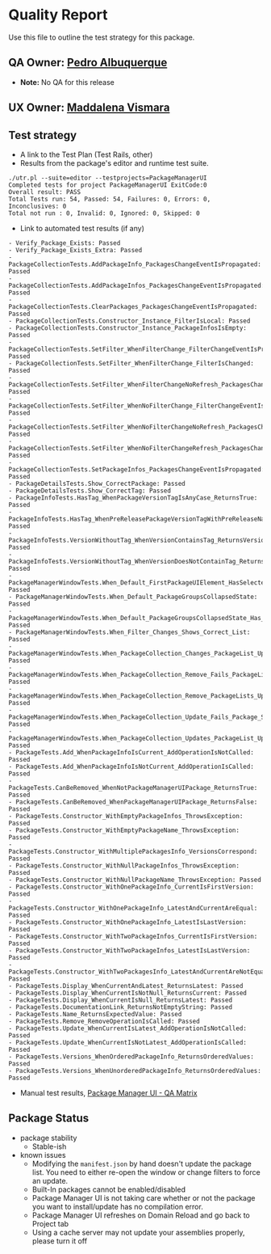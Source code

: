 # Quality Report
Use this file to outline the test strategy for this package.

## QA Owner: [Pedro Albuquerque](mailto:pedroa@unity3d.com)
* __Note:__ No QA for this release

## UX Owner: [Maddalena Vismara](mailto:maddalena@unity3d.com)

## Test strategy
* A link to the Test Plan (Test Rails, other)
* Results from the package's editor and runtime test suite.

```
./utr.pl --suite=editor --testprojects=PackageManagerUI
Completed tests for project PackageManagerUI ExitCode:0
Overall result: PASS
Total Tests run: 54, Passed: 54, Failures: 0, Errors: 0, Inconclusives: 0
Total not run : 0, Invalid: 0, Ignored: 0, Skipped: 0
```

* Link to automated test results (if any)

```
- Verify_Package_Exists: Passed
- Verify_Package_Exists_Extra: Passed
- PackageCollectionTests.AddPackageInfo_PackagesChangeEventIsPropagated: Passed
- PackageCollectionTests.AddPackageInfos_PackagesChangeEventIsPropagated: Passed
- PackageCollectionTests.ClearPackages_PackagesChangeEventIsPropagated: Passed
- PackageCollectionTests.Constructor_Instance_FilterIsLocal: Passed
- PackageCollectionTests.Constructor_Instance_PackageInfosIsEmpty: Passed
- PackageCollectionTests.SetFilter_WhenFilterChange_FilterChangeEventIsPropagated: Passed
- PackageCollectionTests.SetFilter_WhenFilterChange_FilterIsChanged: Passed
- PackageCollectionTests.SetFilter_WhenFilterChangeNoRefresh_PackagesChangeEventIsNotPropagated: Passed
- PackageCollectionTests.SetFilter_WhenNoFilterChange_FilterChangeEventIsNotPropagated: Passed
- PackageCollectionTests.SetFilter_WhenNoFilterChangeNoRefresh_PackagesChangeEventIsNotPropagated: Passed
- PackageCollectionTests.SetFilter_WhenNoFilterChangeRefresh_PackagesChangeEventIsNotPropagated: Passed
- PackageCollectionTests.SetPackageInfos_PackagesChangeEventIsPropagated: Passed
- PackageDetailsTests.Show_CorrectPackage: Passed
- PackageDetailsTests.Show_CorrectTag: Passed
- PackageInfoTests.HasTag_WhenPackageVersionTagIsAnyCase_ReturnsTrue: Passed
- PackageInfoTests.HasTag_WhenPreReleasePackageVersionTagWithPreReleaseName_ReturnsTrue: Passed
- PackageInfoTests.VersionWithoutTag_WhenVersionContainsTag_ReturnsVersionOnly: Passed
- PackageInfoTests.VersionWithoutTag_WhenVersionDoesNotContainTag_ReturnsVersionOnly: Passed
- PackageManagerWindowTests.When_Default_FirstPackageUIElement_HasSelectedClass: Passed
- PackageManagerWindowTests.When_Default_PackageGroupsCollapsedState: Passed
- PackageManagerWindowTests.When_Default_PackageGroupsCollapsedState_Has_NoChildren: Passed
- PackageManagerWindowTests.When_Filter_Changes_Shows_Correct_List: Passed
- PackageManagerWindowTests.When_PackageCollection_Changes_PackageList_Updates: Passed
- PackageManagerWindowTests.When_PackageCollection_Remove_Fails_PackageLists_NotUpdated: Passed
- PackageManagerWindowTests.When_PackageCollection_Remove_PackageLists_Updated: Passed
- PackageManagerWindowTests.When_PackageCollection_Update_Fails_Package_Stay_Current: Passed
- PackageManagerWindowTests.When_PackageCollection_Updates_PackageList_Updates: Passed
- PackageTests.Add_WhenPackageInfoIsCurrent_AddOperationIsNotCalled: Passed
- PackageTests.Add_WhenPackageInfoIsNotCurrent_AddOperationIsCalled: Passed
- PackageTests.CanBeRemoved_WhenNotPackageManagerUIPackage_ReturnsTrue: Passed
- PackageTests.CanBeRemoved_WhenPackageManagerUIPackage_ReturnsFalse: Passed
- PackageTests.Constructor_WithEmptyPackageInfos_ThrowsException: Passed
- PackageTests.Constructor_WithEmptyPackageName_ThrowsException: Passed
- PackageTests.Constructor_WithMultiplePackagesInfo_VersionsCorrespond: Passed
- PackageTests.Constructor_WithNullPackageInfos_ThrowsException: Passed
- PackageTests.Constructor_WithNullPackageName_ThrowsException: Passed
- PackageTests.Constructor_WithOnePackageInfo_CurrentIsFirstVersion: Passed
- PackageTests.Constructor_WithOnePackageInfo_LatestAndCurrentAreEqual: Passed
- PackageTests.Constructor_WithOnePackageInfo_LatestIsLastVersion: Passed
- PackageTests.Constructor_WithTwoPackageInfos_CurrentIsFirstVersion: Passed
- PackageTests.Constructor_WithTwoPackageInfos_LatestIsLastVersion: Passed
- PackageTests.Constructor_WithTwoPackagesInfo_LatestAndCurrentAreNotEqual: Passed
- PackageTests.Display_WhenCurrentAndLatest_ReturnsLatest: Passed
- PackageTests.Display_WhenCurrentIsNotNull_ReturnsCurrent: Passed
- PackageTests.Display_WhenCurrentIsNull_ReturnsLatest: Passed
- PackageTests.DocumentationLink_ReturnsNotEmptyString: Passed
- PackageTests.Name_ReturnsExpectedValue: Passed
- PackageTests.Remove_RemoveOperationIsCalled: Passed
- PackageTests.Update_WhenCurrentIsLatest_AddOperationIsNotCalled: Passed
- PackageTests.Update_WhenCurrentIsNotLatest_AddOperationIsCalled: Passed
- PackageTests.Versions_WhenOrderedPackageInfo_ReturnsOrderedValues: Passed
- PackageTests.Versions_WhenUnorderedPackageInfo_ReturnsOrderedValues: Passed
```

* Manual test results, [Package Manager UI - QA Matrix](https://docs.google.com/a/unity3d.com/spreadsheets/d/1Vh4x1Tjk1Pvv9NER6mFShBIwNvN6wOtjVlo89OTfunY/edit?usp=sharing)

## Package Status
* package stability
    * Stable-ish
* known issues
    * Modifying the `manifest.json` by hand doesn't update the package list. You need to either re-open the window or change filters to force an update.
    * Built-In packages cannot be enabled/disabled
    * Package Manager UI is not taking care whether or not the package you want to install/update has no compilation error.
    * Package Manager UI refreshes on Domain Reload and go back to Project tab
    * Using a cache server may not update your assemblies properly, please turn it off
